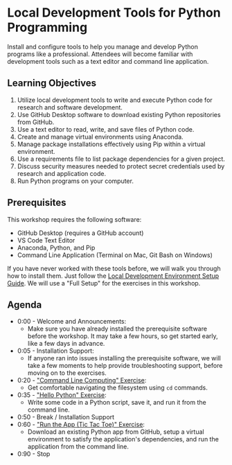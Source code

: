 # Local Development Tools for Python Programming

Install and configure tools to help you manage and develop Python programs like a professional. Attendees will become familiar with development tools such as a text editor and command line application.

## Learning Objectives

1. Utilize local development tools to write and execute Python code for research and software development.
2. Use GitHub Desktop software to download existing Python repositories from GitHub.
3. Use a text editor to read, write, and save files of Python code.
4. Create and manage virtual environments using Anaconda.
5. Manage package installations effectively using Pip within a virtual environment.
6. Use a requirements file to list package dependencies for a given project.
7. Discuss security measures needed to protect secret credentials used by research and application code.
8. Run Python programs on your computer.

## Prerequisites

This workshop requires the following software:

+ GitHub Desktop (requires a GitHub account)
+ VS Code Text Editor
+ Anaconda, Python, and Pip
+ Command Line Application (Terminal on Mac, Git Bash on Windows)

If you have never worked with these tools before, we will walk you through how to install them. Just follow the [Local Development Environment Setup Guide](./prereqs/local-dev-setup/index.md). We will use a "Full Setup" for the exercises in this workshop.

## Agenda

+ 0:00 - Welcome and Announcements:
  + Make sure you have already installed the prerequisite software before the workshop. It may take a few hours, so get started early, like a few days in advance.
+ 0:05 - Installation Support:
  + If anyone ran into issues installing the prerequisite software, we will take a few moments to help provide troubleshooting support, before moving on to the exercises.
+ 0:20 - ["Command Line Computing" Exercise](./exercises/command-line-computing/index.md):
  + Get comfortable navigating the filesystem using `cd` commands.
+ 0:35 - ["Hello Python" Exercise](./exercises/hello-python/index.md):
  + Write some code in a Python script, save it, and run it from the command line.
+ 0:50 - Break / Installation Support
+ 0:60 - ["Run the App (Tic Tac Toe)" Exercise](./exercises/run-the-app/index.md):
  + Download an existing Python app from GitHub, setup a virtual environment to satisfy the application's dependencies, and run the application from the command line.
+ 0:90 - Stop

